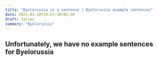 ```yaml
---
title: "Byelorussia in a sentence | Byelorussia example sentences"
date: 2021-01-20T19:57:50+05:30
draft: falses
summary: "Byelorussia"
---
```

## Unfortunately, we have no example sentences for Byelorussia                 
